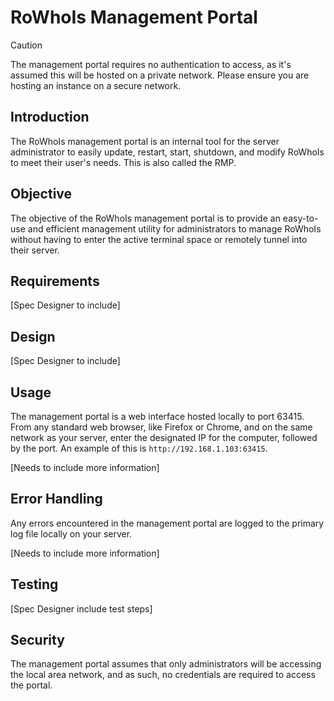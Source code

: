 # RoWhoIs Management Portal

> [!CAUTION]
> The management portal requires no authentication to access, as it's assumed this will be hosted on a private network.
> Please ensure you are hosting an instance on a secure network.


## Introduction

The RoWhoIs management portal is an internal tool for the server administrator to easily update, restart, start, shutdown, and modify RoWhoIs to meet their user's needs. This is also called the RMP.

## Objective

The objective of the RoWhoIs management portal is to provide an easy-to-use and efficient management utility for administrators to manage RoWhoIs without having to enter the active terminal space or remotely tunnel into their server.

## Requirements

[Spec Designer to include]

## Design

[Spec Designer to include]

## Usage

The management portal is a web interface hosted locally to port 63415.
From any standard web browser, like Firefox or Chrome, and on the same network as your server, enter the designated IP for the computer, followed by the port.
An example of this is `http://192.168.1.103:63415`.

[Needs to include more information]

## Error Handling

Any errors encountered in the management portal are logged to the primary log file locally on your server.

[Needs to include more information]

## Testing

[Spec Designer include test steps]

## Security

The management portal assumes that only administrators will be accessing the local area network, and as such, no credentials are required to access the portal.